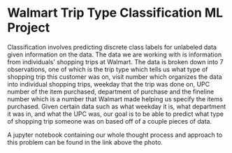 # Walmart Trip Type Classification ML Project

Classification involves predicting discrete class labels for unlabeled data given information on the data. The data we are working with is information from individuals' shopping trips at Walmart. The data is broken down into 7 observations, one of which is the trip type which tells us what type of shopping trip this customer was on, visit number which organizes the data into individual shopping trips, weekday that the trip was done on, UPC number of the item purchased, department of purchase and the fineline number which is a number that Walmart made helping us specify the items purchased. Given certain data such as what weekday it is, what department it was in, and what the UPC was, our goal is to be able to predict what type of shopping trip someone was on based off of a couple pieces of data.

A jupyter notebook containing our whole thought process and approach to this problem can be found in the link above the photo.
